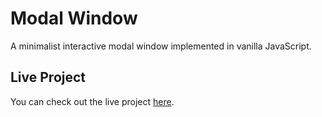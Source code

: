 # Modal Window

A minimalist interactive modal window implemented in vanilla JavaScript.

## Live Project

You can check out the live project [here](https://modal-window-mostafa.netlify.app/).
